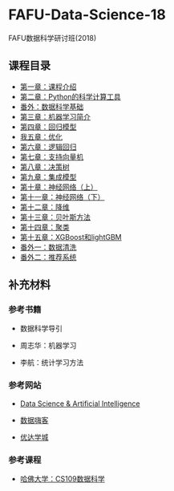 # FAFU-Data-Science-18

FAFU数据科学研讨班(2018)

## 课程目录

* [第一章：课程介绍](01课程简介)
* [第二章：Python的科学计算工具](02Python的科学计算工具)
* [番外：数据科学基础](数据科学基础)
* [第三章：机器学习简介](03机器学习/03机器学习简介)
* [第四章：回归模型](03机器学习/04回归模型)
* [我五章：优化](03机器学习/05优化)
* [第六章：逻辑回归](03机器学习/06逻辑回归)
* [第七章：支持向量机](03机器学习/07支持向量机)
* [第八章：决策树](03机器学习/08决策树)
* [第九章：集成模型](03机器学习/9集成模型)
* [第十章：神经网络（上）](03机器学习/10神经网络（上）)
* [第十一章：神经网络（下）](03机器学习/11神经网络（下）)
* [第十二章：降维](03机器学习/12降维)
* [第十三章：贝叶斯方法](03机器学习/13贝叶斯方法)
* [第十四章：聚类](03机器学习/14聚类)
* [第十五章：XGBoost和lightGBM](03机器学习/15XGBoost和lightGBM)
* [番外一：数据清洗](03机器学习/16数据清洗)
* [番外二：推荐系统]()

## 补充材料

### 参考书籍

* 数据科学导引

* 周志华：机器学习

* 李航：统计学习方法

### 参考网站

* [Data Science & Artificial Intelligence](https://chrisalbon.com/#machine_learning)

* [数据嗨客](http://hackdata.cn/#)

* [优达学城](https://cn.udacity.com/)

### 参考课程

* [哈佛大学：CS109数据科学](http://cs109.github.io/2015/)